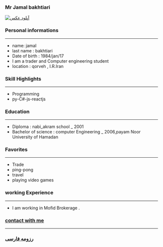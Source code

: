 
### Mr Jamal bakhtiari
<a href="https://uupload.ir/files/ucbu_img_20200528_005117.jpg" target="_blank"><img src="https://uupload.ir/files/ucbu_img_20200528_005117.jpg" border="0" alt="آپلود عکس" /></a>

### Personal informations

---
+ name: jamal 
+ last name : bakhtiari
+ Date of birth : 1984/jan/17
+ I am a trader and Computer engineering student
+ location : qorveh , I.R.Iran


### Skill Highlights

---
+ Programming
+ py-C#-js-reactjs

### Education

---
+ Diploma : nabi_akram school
_ 2001
+ Bachelor of science : computer Engineering
_ 2006,payam Noor University of Hamadan 

### Favorites

---
+ Trade
+ ping-pong
+ travel 
+ playing video games

### working Experience

---
+ I am working in Mofid Brokerage .

### [contact with me](https://web.telegram.org/#/im?p=@jamal43)


--- 
### [رزومه فارسی](resume-fa.md)
